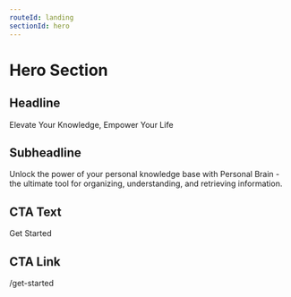 ```yaml
---
routeId: landing
sectionId: hero
---
```

# Hero Section

## Headline
Elevate Your Knowledge, Empower Your Life

## Subheadline
Unlock the power of your personal knowledge base with Personal Brain - the ultimate tool for organizing, understanding, and retrieving information.

## CTA Text
Get Started

## CTA Link
/get-started
